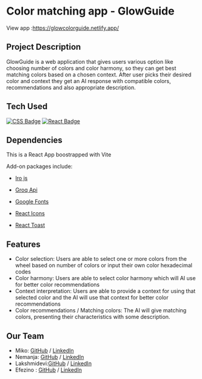 # Color matching app - GlowGuide
View app :https://glowcolorguide.netlify.app/

## Project Description 

GlowGuide is a web application that gives users various option like choosing number of colors and color harmony, so they can get best matching colors based on a chosen context. After user picks their desired color and context they get an AI response with compatible colors, recommendations and also appropriate description. 

## Tech Used 

[![CSS Badge](https://img.shields.io/badge/-CSS-007acc?style=for-the-badge&labelColor=black&logo=css3&logoColor=007acc)](#)
[![React Badge](https://img.shields.io/badge/-React-red?style=for-the-badge&labelColor=white&logo=react&logoColor=red)](#)

## Dependencies
This is a React App boostrapped with Vite

Add-on packages include:

- [Iro js](https://iro.js.org/)

- [Groq Api](https://wow.groq.com/)

- [Google Fonts](https://fonts.google.com/)
  
- [React Icons](https://react-icons.github.io/react-icons/)

- [React Toast](https://react-hot-toast.com/)

## Features

- Color selection: Users are able to select one or more colors from the wheel based on number of colors or input their own color hexadecimal codes
- Color harmony: Users are able to select color harmony which will AI use for better color recommendations
- Context interpretation: Users are able to provide a context for using that selected color and the AI will use that context for better color recommendations
- Color recommendations / Matching colors: The AI will give matching colors, presenting their characteristics with some description.

## Our Team

- Miko: [GitHub](https://github.com/jamienorthman) / [LinkedIn](https://linkedin.com/in/miko-ann-jeffries)
- Nemanja: [GitHub](https://github.com/nemanjagradic) / [LinkedIn](https://www.linkedin.com/in/nemanja-gradic-33230b1bb/)
- Lakshmidevi:[GitHub](https://github.com/devi-lakshmi) / [LinkedIn](https://www.linkedin.com/in/lakshmidevikanala)
- Efezino : [GitHub](https://github.com/efezinoidisi) / [LinkedIn](https://linkedin.com/in/endurance-idisi)






